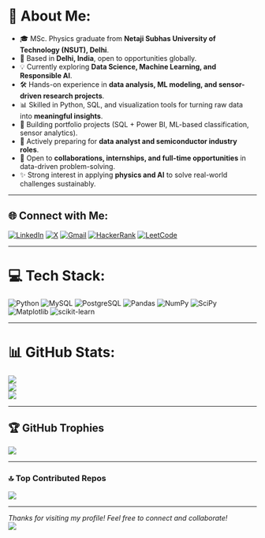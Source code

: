 # 💫 About Me:

- 🎓 MSc. Physics graduate from **Netaji Subhas University of Technology (NSUT), Delhi**.  
- 📍 Based in **Delhi, India**, open to opportunities globally.  
- 💡 Currently exploring **Data Science, Machine Learning, and Responsible AI**.  
- 🛠️ Hands-on experience in **data analysis, ML modeling, and sensor-driven research projects**.  
- 📊 Skilled in Python, SQL, and visualization tools for turning raw data into **meaningful insights**.  
- 🚀 Building portfolio projects (SQL + Power BI, ML-based classification, sensor analytics).  
- 🌱 Actively preparing for **data analyst and semiconductor industry roles**.  
- 🤝 Open to **collaborations, internships, and full-time opportunities** in data-driven problem-solving.  
- ✨ Strong interest in applying **physics and AI** to solve real-world challenges sustainably.  

---

## 🌐 Connect with Me:
[![LinkedIn](https://img.shields.io/badge/LinkedIn-0077B5.svg?style=for-the-badge&logo=linkedin&logoColor=white)](https://linkedin.com/in/sakshi-bisht)  [![X](https://img.shields.io/badge/Twitter-000000.svg?style=for-the-badge&logo=x&logoColor=white)](https://x.com/sakshibisht025)  [![Gmail](https://img.shields.io/badge/Gmail-D14836.svg?style=for-the-badge&logo=gmail&logoColor=white)](mailto:sakshibisht025@gmail.com)  [![HackerRank](https://img.shields.io/badge/HackerRank-2EC866.svg?style=for-the-badge&logo=hackerrank&logoColor=white)](https://www.hackerrank.com/sakshibisht025)  [![LeetCode](https://img.shields.io/badge/LeetCode-FFA116.svg?style=for-the-badge&logo=leetcode&logoColor=black)](https://leetcode.com/Sakshi_Bisht025)  

---

# 💻 Tech Stack:
![Python](https://img.shields.io/badge/Python-3670A0?style=for-the-badge&logo=python&logoColor=ffdd54)  ![MySQL](https://img.shields.io/badge/MySQL-4479A1.svg?style=for-the-badge&logo=mysql&logoColor=white)  ![PostgreSQL](https://img.shields.io/badge/Postgres-316192.svg?style=for-the-badge&logo=postgresql&logoColor=white)  ![Pandas](https://img.shields.io/badge/Pandas-150458.svg?style=for-the-badge&logo=pandas&logoColor=white)  ![NumPy](https://img.shields.io/badge/Numpy-013243.svg?style=for-the-badge&logo=numpy&logoColor=white)  ![SciPy](https://img.shields.io/badge/SciPy-0C55A5.svg?style=for-the-badge&logo=scipy&logoColor=white)  ![Matplotlib](https://img.shields.io/badge/Matplotlib-ffffff.svg?style=for-the-badge&logo=matplotlib&logoColor=black)  ![scikit-learn](https://img.shields.io/badge/scikit--learn-F7931E.svg?style=for-the-badge&logo=scikit-learn&logoColor=white)  

---

# 📊 GitHub Stats:
![](https://github-readme-stats.vercel.app/api?username=sakshii-02&theme=radical&hide_border=false&include_all_commits=true&count_private=true)  
![](https://nirzak-streak-stats.vercel.app/?user=sakshii-02&theme=radical&hide_border=false)  
![](https://github-readme-stats.vercel.app/api/top-langs/?username=sakshii-02&theme=radical&hide_border=false&include_all_commits=true&count_private=true&layout=compact)  

---

## 🏆 GitHub Trophies
![](https://github-profile-trophy.vercel.app/?username=sakshii-02&theme=radical&no-frame=true&no-bg=false&margin-w=4)  

---

### 🔝 Top Contributed Repos
![](https://github-contributor-stats.vercel.app/api?username=sakshii-02&limit=5&theme=radical&combine_all_yearly_contributions=true)  

---

 *Thanks for visiting my profile! Feel free to connect and collaborate!*   
[![](https://visitcount.itsvg.in/api?id=sakshii-02&icon=6&color=9)](https://visitcount.itsvg.in)  

<!-- Profile generated with 💜 by GPRM ( https://gprm.itsvg.in ) -->
